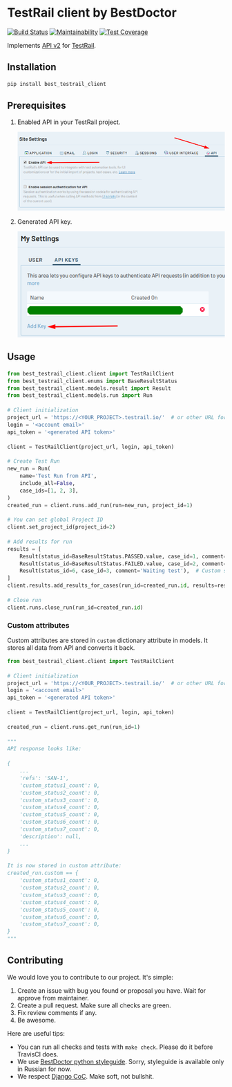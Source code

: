 # TestRail client by BestDoctor

[![Build Status](https://travis-ci.org/best-doctor/best_testrail_client.svg?branch=master)](https://travis-ci.org/best-doctor/best_testrail_client)
[![Maintainability](https://api.codeclimate.com/v1/badges/62075568c990aa8677c4/maintainability)](https://codeclimate.com/github/best-doctor/best_testrail_client/maintainability)
[![Test Coverage](https://api.codeclimate.com/v1/badges/62075568c990aa8677c4/test_coverage)](https://codeclimate.com/github/best-doctor/best_testrail_client/test_coverage)

Implements [API v2](http://docs.gurock.com/testrail-api2/start) for [TestRail](https://www.gurock.com/testrail/).

## Installation

```bash
pip install best_testrail_client
```

## Prerequisites

1. Enabled API in your TestRail project.

    ![Enable TestRail API](https://raw.githubusercontent.com/best-doctor/best_testrail_client/master/docs_img/enable_API.png)
1. Generated API key.

    ![Generate API key](https://raw.githubusercontent.com/best-doctor/best_testrail_client/master/docs_img/API_key.png)

## Usage

```python
from best_testrail_client.client import TestRailClient
from best_testrail_client.enums import BaseResultStatus
from best_testrail_client.models.result import Result
from best_testrail_client.models.run import Run

# Client initialization
project_url = 'https://<YOUR_PROJECT>.testrail.io/'  # or other URL for self-hosted
login = '<account email>'
api_token = '<generated API token>'

client = TestRailClient(project_url, login, api_token)

# Create Test Run
new_run = Run(
    name='Test Run from API',
    include_all=False,
    case_ids=[1, 2, 3],
)
created_run = client.runs.add_run(run=new_run, project_id=1)

# You can set global Project ID
client.set_project_id(project_id=2)

# Add results for run
results = [
    Result(status_id=BaseResultStatus.PASSED.value, case_id=1, comment='Passed test'),
    Result(status_id=BaseResultStatus.FAILED.value, case_id=2, comment='Failed test'),
    Result(status_id=6, case_id=3, comment='Waiting test'),  # Custom status
]
client.results.add_results_for_cases(run_id=created_run.id, results=results)

# Close run
client.runs.close_run(run_id=created_run.id)
```

### Custom attributes

Custom attributes are stored in `custom` dictionary attribute in models.
It stores all data from API and converts it back.

```python
from best_testrail_client.client import TestRailClient

# Client initialization
project_url = 'https://<YOUR_PROJECT>.testrail.io/'  # or other URL for self-hosted
login = '<account email>'
api_token = '<generated API token>'

client = TestRailClient(project_url, login, api_token)

created_run = client.runs.get_run(run_id=1)

"""
API response looks like:

{
    ...
    'refs': 'SAN-1',
    'custom_status1_count': 0,
    'custom_status2_count': 0,
    'custom_status3_count': 0,
    'custom_status4_count': 0,
    'custom_status5_count': 0,
    'custom_status6_count': 0,
    'custom_status7_count': 0,
    'description': null,
    ...
}

It is now stored in custom attribute:
created_run.custom == {
    'custom_status1_count': 0,
    'custom_status2_count': 0,
    'custom_status3_count': 0,
    'custom_status4_count': 0,
    'custom_status5_count': 0,
    'custom_status6_count': 0,
    'custom_status7_count': 0,
}
"""
```

## Contributing

We would love you to contribute to our project. It's simple:

1. Create an issue with bug you found or proposal you have.
   Wait for approve from maintainer.
1. Create a pull request. Make sure all checks are green.
1. Fix review comments if any.
1. Be awesome.

Here are useful tips:

- You can run all checks and tests with `make check`.
  Please do it before TravisCI does.
- We use [BestDoctor python styleguide](https://github.com/best-doctor/guides/blob/master/guides/python_styleguide.md).
  Sorry, styleguide is available only in Russian for now.
- We respect [Django CoC](https://www.djangoproject.com/conduct/).
  Make soft, not bullshit.
